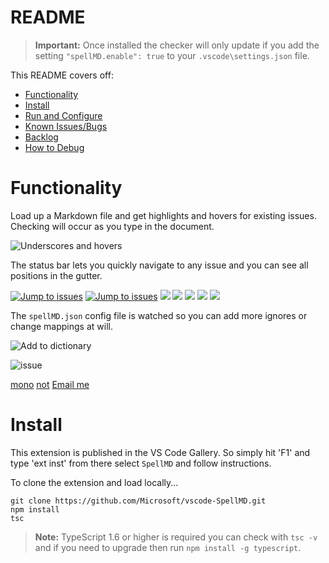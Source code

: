 # README

> **Important:** Once installed the checker will only update if you add the
> setting `"spellMD.enable": true` to your `.vscode\settings.json` file.

This README covers off:

-   [Functionality](#functionality)
-   [Install](#install)
-   [Run and Configure](#run-and-configure)
-   [Known Issues/Bugs](#known-issuesbugs)
-   [Backlog](#backlog)
-   [How to Debug](#how-to-debug)

# Functionality

Load up a Markdown file and get highlights and hovers for existing issues.
Checking will occur as you type in the document.

![Underscores and hovers](https://gitlab.com/username/repository/-/raw/HEAD/images/SpellMDDemo1.gif)

The status bar lets you quickly navigate to any issue and you can see all
positions in the gutter.

[![Jump to issues](https://gitlab.com/username/repository/-/raw/HEAD/images/SpellMDDemo2.gif)](http://shouldnottouchthis/)
[![Jump to issues](https://gitlab.com/username/repository/-/raw/HEAD/images/SpellMDDemo2.gif)](https://gitlab.com/username/repository/-/blob/HEAD/monkey)
![](https://gitlab.com/username/repository/-/raw/HEAD/images/SpellMDDemo2.gif)
![](https://gitlab.com/username/repository/-/raw/HEAD/SpellMDDemo2.gif)
![](https://gitlab.com/username/repository/-/raw/HEAD/SpellMDDemo2.gif#gh-light-mode-only)
<img src="https://gitlab.com/username/repository/-/raw/HEAD/images/myImage.gif">
<img src="https://gitlab.com/username/repository/-/raw/HEAD/images/myImage.gif#gh-light-mode-only">

The `spellMD.json` config file is watched so you can add more ignores or change
mappings at will.

![Add to dictionary](https://gitlab.com/username/repository/-/raw/HEAD/images/SpellMDDemo3.gif)

![issue](https://gitlab.com/username/repository/-/raw/HEAD/issue)

[mono](https://gitlab.com/username/repository/-/blob/HEAD/monkey)
[not](http://shouldnottouchthis/) [Email me](mailto:example@example.com)

# Install

This extension is published in the VS Code Gallery. So simply hit 'F1' and type
'ext inst' from there select `SpellMD` and follow instructions.

To clone the extension and load locally...

```
git clone https://github.com/Microsoft/vscode-SpellMD.git
npm install
tsc
```

> **Note:** TypeScript 1.6 or higher is required you can check with `tsc -v` and
> if you need to upgrade then run `npm install -g typescript`.
